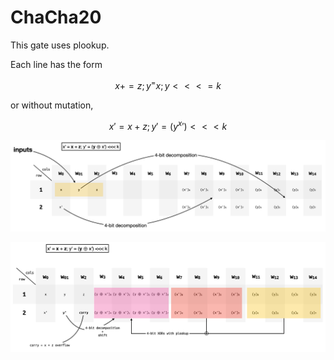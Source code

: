 # ChaCha20

This gate uses plookup.

Each line has the form

$$x += z; y ^= x; y <<<= k$$

or without mutation,

$$x' = x + z; y' = (y ^ x') <<< k$$

![](../../img/chacha1.png)

![](../../img/chacha2.png)